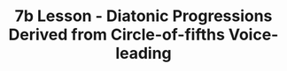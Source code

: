 ---
layout: post
title: 7b Lesson - Diatonic Progressions Derived from Circle-of-fifths Voice-leading
---